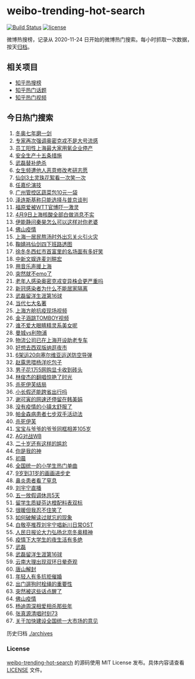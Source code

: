# weibo-trending-hot-search

[![Build Status](https://github.com/justjavac/weibo-trending-hot-search/workflows/ci/badge.svg?branch=master)](https://github.com/justjavac/weibo-trending-hot-search/actions)
[![license](https://img.shields.io/github/license/justjavac/weibo-trending-hot-search)](https://github.com/justjavac/weibo-trending-hot-search/blob/master/LICENSE)

微博热搜榜，记录从 2020-11-24 日开始的微博热门搜索。每小时抓取一次数据，按天[归档](./archives)。

## 相关项目

- [知乎热搜榜](https://github.com/justjavac/zhihu-trending-top-search)
- [知乎热门话题](https://github.com/justjavac/zhihu-trending-hot-questions)
- [知乎热门视频](https://github.com/justjavac/zhihu-trending-hot-video)

## 今日热门搜索

<!-- BEGIN -->
<!-- 最后更新时间 Mon Apr 11 2022 04:08:27 GMT+0800 (China Standard Time) -->

1. [冬奥七年磨一剑](https://s.weibo.com//weibo?q=%23%E5%86%AC%E5%A5%A5%E4%B8%83%E5%B9%B4%E7%A3%A8%E4%B8%80%E5%89%91%23&Refer=new_time)
1. [专家再次强调奥密克戎不是大号流感](https://s.weibo.com//weibo?q=%23%E4%B8%93%E5%AE%B6%E5%86%8D%E6%AC%A1%E5%BC%BA%E8%B0%83%E5%A5%A5%E5%AF%86%E5%85%8B%E6%88%8E%E4%B8%8D%E6%98%AF%E5%A4%A7%E5%8F%B7%E6%B5%81%E6%84%9F%23&Refer=top)
1. [员工阳性上海最大家用氧企业停产](https://s.weibo.com//weibo?q=%23%E5%91%98%E5%B7%A5%E9%98%B3%E6%80%A7%E4%B8%8A%E6%B5%B7%E6%9C%80%E5%A4%A7%E5%AE%B6%E7%94%A8%E6%B0%A7%E4%BC%81%E4%B8%9A%E5%81%9C%E4%BA%A7%23&Refer=top)
1. [安全生产十五条措施](https://s.weibo.com//weibo?q=%23%E5%AE%89%E5%85%A8%E7%94%9F%E4%BA%A7%E5%8D%81%E4%BA%94%E6%9D%A1%E6%8E%AA%E6%96%BD%23&Refer=top)
1. [武磊替补绝杀](https://s.weibo.com//weibo?q=%23%E6%AD%A6%E7%A3%8A%E6%9B%BF%E8%A1%A5%E7%BB%9D%E6%9D%80%23&Refer=top)
1. [女生频遭他人恶意修改考研志愿](https://s.weibo.com//weibo?q=%23%E5%A5%B3%E7%94%9F%E9%A2%91%E9%81%AD%E4%BB%96%E4%BA%BA%E6%81%B6%E6%84%8F%E4%BF%AE%E6%94%B9%E8%80%83%E7%A0%94%E5%BF%97%E6%84%BF%23&Refer=top)
1. [仙剑3土灵珠花絮看一次笑一次](https://s.weibo.com//weibo?q=%23%E4%BB%99%E5%89%913%E5%9C%9F%E7%81%B5%E7%8F%A0%E8%8A%B1%E7%B5%AE%E7%9C%8B%E4%B8%80%E6%AC%A1%E7%AC%91%E4%B8%80%E6%AC%A1%23&Refer=top)
1. [任嘉伦演技](https://s.weibo.com//weibo?q=%23%E4%BB%BB%E5%98%89%E4%BC%A6%E6%BC%94%E6%8A%80%23&Refer=top)
1. [广州管控区蔬菜包10元一袋](https://s.weibo.com//weibo?q=%23%E5%B9%BF%E5%B7%9E%E7%AE%A1%E6%8E%A7%E5%8C%BA%E8%94%AC%E8%8F%9C%E5%8C%8510%E5%85%83%E4%B8%80%E8%A2%8B%23&Refer=top)
1. [泽连斯基称只能选择与普京谈判](https://s.weibo.com//weibo?q=%23%E6%B3%BD%E8%BF%9E%E6%96%AF%E5%9F%BA%E7%A7%B0%E5%8F%AA%E8%83%BD%E9%80%89%E6%8B%A9%E4%B8%8E%E6%99%AE%E4%BA%AC%E8%B0%88%E5%88%A4%23&Refer=top)
1. [福原爱被WTT官博吓一激灵](https://s.weibo.com//weibo?q=%23%E7%A6%8F%E5%8E%9F%E7%88%B1%E8%A2%ABWTT%E5%AE%98%E5%8D%9A%E5%90%93%E4%B8%80%E6%BF%80%E7%81%B5%23&Refer=top)
1. [4月9日上海核酸全部白做消息不实](https://s.weibo.com//weibo?q=%234%E6%9C%889%E6%97%A5%E4%B8%8A%E6%B5%B7%E6%A0%B8%E9%85%B8%E5%85%A8%E9%83%A8%E7%99%BD%E5%81%9A%E6%B6%88%E6%81%AF%E4%B8%8D%E5%AE%9E%23&Refer=top)
1. [伊能静问秦昊怎么可以这样对你老婆](https://s.weibo.com//weibo?q=%23%E4%BC%8A%E8%83%BD%E9%9D%99%E9%97%AE%E7%A7%A6%E6%98%8A%E6%80%8E%E4%B9%88%E5%8F%AF%E4%BB%A5%E8%BF%99%E6%A0%B7%E5%AF%B9%E4%BD%A0%E8%80%81%E5%A9%86%23&Refer=top)
1. [佛山疫情](https://s.weibo.com//weibo?q=%23%E4%BD%9B%E5%B1%B1%E7%96%AB%E6%83%85%23&Refer=top)
1. [上海一居民熬汤时外出忘关火引火灾](https://s.weibo.com//weibo?q=%23%E4%B8%8A%E6%B5%B7%E4%B8%80%E5%B1%85%E6%B0%91%E7%86%AC%E6%B1%A4%E6%97%B6%E5%A4%96%E5%87%BA%E5%BF%98%E5%85%B3%E7%81%AB%E5%BC%95%E7%81%AB%E7%81%BE%23&Refer=top)
1. [鞠婧祎仙剑四下班路透图](https://s.weibo.com//weibo?q=%23%E9%9E%A0%E5%A9%A7%E7%A5%8E%E4%BB%99%E5%89%91%E5%9B%9B%E4%B8%8B%E7%8F%AD%E8%B7%AF%E9%80%8F%E5%9B%BE%23&Refer=top)
1. [徐冬冬西虹市首富里的名场面有多好笑](https://s.weibo.com//weibo?q=%23%E5%BE%90%E5%86%AC%E5%86%AC%E8%A5%BF%E8%99%B9%E5%B8%82%E9%A6%96%E5%AF%8C%E9%87%8C%E7%9A%84%E5%90%8D%E5%9C%BA%E9%9D%A2%E6%9C%89%E5%A4%9A%E5%A5%BD%E7%AC%91%23&Refer=top)
1. [中新文娱连麦刘畊宏](https://s.weibo.com//weibo?q=%23%E4%B8%AD%E6%96%B0%E6%96%87%E5%A8%B1%E8%BF%9E%E9%BA%A6%E5%88%98%E7%95%8A%E5%AE%8F%23&Refer=top)
1. [用音乐声援上海](https://s.weibo.com//weibo?q=%23%E7%94%A8%E9%9F%B3%E4%B9%90%E5%A3%B0%E6%8F%B4%E4%B8%8A%E6%B5%B7%23&Refer=top)
1. [突然就不emo了](https://s.weibo.com//weibo?q=%23%E7%AA%81%E7%84%B6%E5%B0%B1%E4%B8%8Demo%E4%BA%86%23&Refer=top)
1. [老年人感染奥密克戎变异株会更严重吗](https://s.weibo.com//weibo?q=%23%E8%80%81%E5%B9%B4%E4%BA%BA%E6%84%9F%E6%9F%93%E5%A5%A5%E5%AF%86%E5%85%8B%E6%88%8E%E5%8F%98%E5%BC%82%E6%A0%AA%E4%BC%9A%E6%9B%B4%E4%B8%A5%E9%87%8D%E5%90%97%23&Refer=top)
1. [新冠感染者为什么不能居家隔离](https://s.weibo.com//weibo?q=%23%E6%96%B0%E5%86%A0%E6%84%9F%E6%9F%93%E8%80%85%E4%B8%BA%E4%BB%80%E4%B9%88%E4%B8%8D%E8%83%BD%E5%B1%85%E5%AE%B6%E9%9A%94%E7%A6%BB%23&Refer=top)
1. [武磊留洋生涯第16球](https://s.weibo.com//weibo?q=%23%E6%AD%A6%E7%A3%8A%E7%95%99%E6%B4%8B%E7%94%9F%E6%B6%AF%E7%AC%AC16%E7%90%83%23&Refer=top)
1. [当代七大名著](https://s.weibo.com//weibo?q=%23%E5%BD%93%E4%BB%A3%E4%B8%83%E5%A4%A7%E5%90%8D%E8%91%97%23&Refer=top)
1. [上海方舱抗疫现场视频](https://s.weibo.com//weibo?q=%23%E4%B8%8A%E6%B5%B7%E6%96%B9%E8%88%B1%E6%8A%97%E7%96%AB%E7%8E%B0%E5%9C%BA%E8%A7%86%E9%A2%91%23&Refer=top)
1. [金子涵跳TOMBOY视频](https://s.weibo.com//weibo?q=%23%E9%87%91%E5%AD%90%E6%B6%B5%E8%B7%B3TOMBOY%E8%A7%86%E9%A2%91%23&Refer=top)
1. [谁不爱大眼睛精灵系美女呢](https://s.weibo.com//weibo?q=%23%E8%B0%81%E4%B8%8D%E7%88%B1%E5%A4%A7%E7%9C%BC%E7%9D%9B%E7%B2%BE%E7%81%B5%E7%B3%BB%E7%BE%8E%E5%A5%B3%E5%91%A2%23&Refer=top)
1. [曼城vs利物浦](https://s.weibo.com//weibo?q=%23%E6%9B%BC%E5%9F%8Evs%E5%88%A9%E7%89%A9%E6%B5%A6%23&Refer=top)
1. [物流公司已在上海开设助老专车](https://s.weibo.com//weibo?q=%23%E7%89%A9%E6%B5%81%E5%85%AC%E5%8F%B8%E5%B7%B2%E5%9C%A8%E4%B8%8A%E6%B5%B7%E5%BC%80%E8%AE%BE%E5%8A%A9%E8%80%81%E4%B8%93%E8%BD%A6%23&Refer=top)
1. [好想去西双版纳逛夜市](https://s.weibo.com//weibo?q=%23%E5%A5%BD%E6%83%B3%E5%8E%BB%E8%A5%BF%E5%8F%8C%E7%89%88%E7%BA%B3%E9%80%9B%E5%A4%9C%E5%B8%82%23&Refer=top)
1. [6架运20向塞尔维亚运送防空导弹](https://s.weibo.com//weibo?q=%236%E6%9E%B6%E8%BF%9020%E5%90%91%E5%A1%9E%E5%B0%94%E7%BB%B4%E4%BA%9A%E8%BF%90%E9%80%81%E9%98%B2%E7%A9%BA%E5%AF%BC%E5%BC%B9%23&Refer=top)
1. [赵露思喂杨洋吃包子](https://s.weibo.com//weibo?q=%E8%B5%B5%E9%9C%B2%E6%80%9D%E5%96%82%E6%9D%A8%E6%B4%8B%E5%90%83%E5%8C%85%E5%AD%90&Refer=top)
1. [男子花1万5网购显卡收到砖头](https://s.weibo.com//weibo?q=%23%E7%94%B7%E5%AD%90%E8%8A%B11%E4%B8%875%E7%BD%91%E8%B4%AD%E6%98%BE%E5%8D%A1%E6%94%B6%E5%88%B0%E7%A0%96%E5%A4%B4%23&Refer=top)
1. [林俊杰的翻唱惊艳了时光](https://s.weibo.com//weibo?q=%23%E6%9E%97%E4%BF%8A%E6%9D%B0%E7%9A%84%E7%BF%BB%E5%94%B1%E6%83%8A%E8%89%B3%E4%BA%86%E6%97%B6%E5%85%89%23&Refer=top)
1. [杀死伊芙结局](https://s.weibo.com//weibo?q=%E6%9D%80%E6%AD%BB%E4%BC%8A%E8%8A%99%E7%BB%93%E5%B1%80&Refer=top)
1. [小长假还能跨省出行吗](https://s.weibo.com//weibo?q=%23%E5%B0%8F%E9%95%BF%E5%81%87%E8%BF%98%E8%83%BD%E8%B7%A8%E7%9C%81%E5%87%BA%E8%A1%8C%E5%90%97%23&Refer=top)
1. [谢可寅的网速还停留在韩美娟](https://s.weibo.com//weibo?q=%23%E8%B0%A2%E5%8F%AF%E5%AF%85%E7%9A%84%E7%BD%91%E9%80%9F%E8%BF%98%E5%81%9C%E7%95%99%E5%9C%A8%E9%9F%A9%E7%BE%8E%E5%A8%9F%23&Refer=top)
1. [没有疫情的小镇太舒服了](https://s.weibo.com//weibo?q=%23%E6%B2%A1%E6%9C%89%E7%96%AB%E6%83%85%E7%9A%84%E5%B0%8F%E9%95%87%E5%A4%AA%E8%88%92%E6%9C%8D%E4%BA%86%23&Refer=top)
1. [帕金森病患者七步双手活动法](https://s.weibo.com//weibo?q=%23%E5%B8%95%E9%87%91%E6%A3%AE%E7%97%85%E6%82%A3%E8%80%85%E4%B8%83%E6%AD%A5%E5%8F%8C%E6%89%8B%E6%B4%BB%E5%8A%A8%E6%B3%95%23&Refer=top)
1. [杀死伊芙](https://s.weibo.com//weibo?q=%E6%9D%80%E6%AD%BB%E4%BC%8A%E8%8A%99&Refer=top)
1. [宝宝与爷爷的爷爷同框相差105岁](https://s.weibo.com//weibo?q=%23%E5%AE%9D%E5%AE%9D%E4%B8%8E%E7%88%B7%E7%88%B7%E7%9A%84%E7%88%B7%E7%88%B7%E5%90%8C%E6%A1%86%E7%9B%B8%E5%B7%AE105%E5%B2%81%23&Refer=top)
1. [AG对战WB](https://s.weibo.com//weibo?q=%23AG%E5%AF%B9%E6%88%98WB%23&Refer=top)
1. [二十岁还有这样的尴尬](https://s.weibo.com//weibo?q=%23%E4%BA%8C%E5%8D%81%E5%B2%81%E8%BF%98%E6%9C%89%E8%BF%99%E6%A0%B7%E7%9A%84%E5%B0%B4%E5%B0%AC%23&Refer=top)
1. [你是我的神](https://s.weibo.com//weibo?q=%E4%BD%A0%E6%98%AF%E6%88%91%E7%9A%84%E7%A5%9E&Refer=top)
1. [初晨](https://s.weibo.com//weibo?q=%E5%88%9D%E6%99%A8&Refer=top)
1. [全国统一的小学生热门单曲](https://s.weibo.com//weibo?q=%23%E5%85%A8%E5%9B%BD%E7%BB%9F%E4%B8%80%E7%9A%84%E5%B0%8F%E5%AD%A6%E7%94%9F%E7%83%AD%E9%97%A8%E5%8D%95%E6%9B%B2%23&Refer=top)
1. [9岁到31岁的画画进步史](https://s.weibo.com//weibo?q=%239%E5%B2%81%E5%88%B031%E5%B2%81%E7%9A%84%E7%94%BB%E7%94%BB%E8%BF%9B%E6%AD%A5%E5%8F%B2%23&Refer=top)
1. [鼻炎患者看了窒息](https://s.weibo.com//weibo?q=%23%E9%BC%BB%E7%82%8E%E6%82%A3%E8%80%85%E7%9C%8B%E4%BA%86%E7%AA%92%E6%81%AF%23&Refer=top)
1. [刘宇宁直播](https://s.weibo.com//weibo?q=%23%E5%88%98%E5%AE%87%E5%AE%81%E7%9B%B4%E6%92%AD%23&Refer=top)
1. [五一放假调休共5天](https://s.weibo.com//weibo?q=%23%E4%BA%94%E4%B8%80%E6%94%BE%E5%81%87%E8%B0%83%E4%BC%91%E5%85%B15%E5%A4%A9%23&Refer=top)
1. [留学生质疑芬达橙配料表双标](https://s.weibo.com//weibo?q=%23%E7%95%99%E5%AD%A6%E7%94%9F%E8%B4%A8%E7%96%91%E8%8A%AC%E8%BE%BE%E6%A9%99%E9%85%8D%E6%96%99%E8%A1%A8%E5%8F%8C%E6%A0%87%23&Refer=top)
1. [很暖但我忍不住笑了](https://s.weibo.com//weibo?q=%23%E5%BE%88%E6%9A%96%E4%BD%86%E6%88%91%E5%BF%8D%E4%B8%8D%E4%BD%8F%E7%AC%91%E4%BA%86%23&Refer=top)
1. [如何破解读过就忘的现象](https://s.weibo.com//weibo?q=%23%E5%A6%82%E4%BD%95%E7%A0%B4%E8%A7%A3%E8%AF%BB%E8%BF%87%E5%B0%B1%E5%BF%98%E7%9A%84%E7%8E%B0%E8%B1%A1%23&Refer=top)
1. [白敬亭推荐刘宇宁唱新川日常OST](https://s.weibo.com//weibo?q=%23%E7%99%BD%E6%95%AC%E4%BA%AD%E6%8E%A8%E8%8D%90%E5%88%98%E5%AE%87%E5%AE%81%E5%94%B1%E6%96%B0%E5%B7%9D%E6%97%A5%E5%B8%B8OST%23&Refer=top)
1. [人民日报论大力弘扬北京冬奥精神](https://s.weibo.com//weibo?q=%23%E4%BA%BA%E6%B0%91%E6%97%A5%E6%8A%A5%E8%AE%BA%E5%A4%A7%E5%8A%9B%E5%BC%98%E6%89%AC%E5%8C%97%E4%BA%AC%E5%86%AC%E5%A5%A5%E7%B2%BE%E7%A5%9E%23&Refer=new_time)
1. [疫情下大学生的夜生活有多绝](https://s.weibo.com//weibo?q=%23%E7%96%AB%E6%83%85%E4%B8%8B%E5%A4%A7%E5%AD%A6%E7%94%9F%E7%9A%84%E5%A4%9C%E7%94%9F%E6%B4%BB%E6%9C%89%E5%A4%9A%E7%BB%9D%23&Refer=top)
1. [武磊](https://s.weibo.com//weibo?q=%23%E6%AD%A6%E7%A3%8A%23&Refer=top)
1. [武磊留洋生涯第16球](https://s.weibo.com//weibo?q=%E6%AD%A6%E7%A3%8A%E7%95%99%E6%B4%8B%E7%94%9F%E6%B6%AF%E7%AC%AC16%E7%90%83&Refer=top)
1. [云南大理出现双环日晕奇观](https://s.weibo.com//weibo?q=%23%E4%BA%91%E5%8D%97%E5%A4%A7%E7%90%86%E5%87%BA%E7%8E%B0%E5%8F%8C%E7%8E%AF%E6%97%A5%E6%99%95%E5%A5%87%E8%A7%82%23&Refer=top)
1. [唐山解封](https://s.weibo.com//weibo?q=%23%E5%94%90%E5%B1%B1%E8%A7%A3%E5%B0%81%23&Refer=top)
1. [年轻人有多抗拒催婚](https://s.weibo.com//weibo?q=%23%E5%B9%B4%E8%BD%BB%E4%BA%BA%E6%9C%89%E5%A4%9A%E6%8A%97%E6%8B%92%E5%82%AC%E5%A9%9A%23&Refer=top)
1. [出门遛狗时栓绳的重要性](https://s.weibo.com//weibo?q=%23%E5%87%BA%E9%97%A8%E9%81%9B%E7%8B%97%E6%97%B6%E6%A0%93%E7%BB%B3%E7%9A%84%E9%87%8D%E8%A6%81%E6%80%A7%23&Refer=top)
1. [突然被这些话点醒了](https://s.weibo.com//weibo?q=%23%E7%AA%81%E7%84%B6%E8%A2%AB%E8%BF%99%E4%BA%9B%E8%AF%9D%E7%82%B9%E9%86%92%E4%BA%86%23&Refer=top)
1. [佛山疫情](https://s.weibo.com//weibo?q=%E4%BD%9B%E5%B1%B1%E7%96%AB%E6%83%85&Refer=top)
1. [杨迪周深相爱相杀那些年](https://s.weibo.com//weibo?q=%23%E6%9D%A8%E8%BF%AA%E5%91%A8%E6%B7%B1%E7%9B%B8%E7%88%B1%E7%9B%B8%E6%9D%80%E9%82%A3%E4%BA%9B%E5%B9%B4%23&Refer=top)
1. [张真源清唱时刻73](https://s.weibo.com//weibo?q=%23%E5%BC%A0%E7%9C%9F%E6%BA%90%E6%B8%85%E5%94%B1%E6%97%B6%E5%88%BB73%23&Refer=top)
1. [关于加快建设全国统一大市场的意见](https://s.weibo.com//weibo?q=%23%E5%85%B3%E4%BA%8E%E5%8A%A0%E5%BF%AB%E5%BB%BA%E8%AE%BE%E5%85%A8%E5%9B%BD%E7%BB%9F%E4%B8%80%E5%A4%A7%E5%B8%82%E5%9C%BA%E7%9A%84%E6%84%8F%E8%A7%81%23&Refer=top)

<!-- END -->

历史归档 [./archives](./archives)

### License

[weibo-trending-hot-search](https://github.com/justjavac/weibo-trending-hot-search)
的源码使用 MIT License 发布。具体内容请查看 [LICENSE](./LICENSE) 文件。

